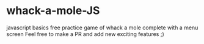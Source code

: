 # whack-a-mole-JS
javascript basics free practice game of whack a mole complete with a menu screen
Feel free to make a PR and add new exciting features ;)
